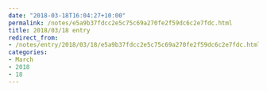 ```yaml
---
date: "2018-03-18T16:04:27+10:00"
permalink: /notes/e5a9b37fdcc2e5c75c69a270fe2f59dc6c2e7fdc.html
title: 2018/03/18 entry
redirect_from:
- /notes/entry/2018/03/18/e5a9b37fdcc2e5c75c69a270fe2f59dc6c2e7fdc.html
categories:
- March
- 2018
- 18
---
```

